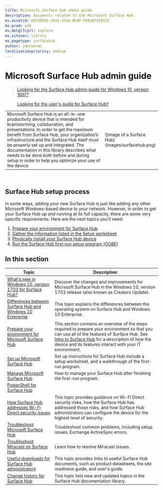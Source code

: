 ```yaml
---
title: Microsoft Surface Hub admin guide
description: Documents related to the Microsoft Surface Hub.
ms.assetid: 69C99E91-1441-4318-BCAF-FE8207420555
ms.prod: w10
ms.mktglfcycl: explore
ms.sitesec: library
ms.pagetype: surfacehub
author: jdeckerms
localizationpriority: medium
---
```


# Microsoft Surface Hub admin guide

>[Looking for the Surface Hub admin guide for Windows 10, version 1607?](http://download.microsoft.com/download/7/2/5/7252051B-7E97-4781-B5DF-58D4B1A4BB88/surface-hub-admin-guide-1607.pdf)

>[Looking for the user's guide for Surface Hub?](http://download.microsoft.com/download/3/6/B/36B6331E-0C63-4E71-A05D-EE88D05081F8/surface-hub-user-guide-en-us.pdf)


<table><tr><td style="border: 0px;width: 75%;valign= top">Microsoft Surface Hub is an all-in-one productivity device that is intended for brainstorming, collaboration, and presentations. In order to get the maximum benefit from Surface Hub, your organization’s infrastructure and the Surface Hub itself must be properly set up and integrated. The documentation in this library describes what needs to be done both before and during setup in order to help you optimize your use of the device.</td><td align="left" style="border: 0px">![image of a Surface Hub](images/surfacehub.png) </td></tr></table>
 

## Surface Hub setup process

In some ways, adding your new Surface Hub is just like adding any other Microsoft Windows-based device to your network. However, in order to get your Surface Hub up and running at its full capacity, there are some very specific requirements. Here are the next topics you'll need:

1. [Prepare your environment for Surface Hub](prepare-your-environment-for-surface-hub.md)
2. [Gather the information listed in the Setup worksheet](setup-worksheet-surface-hub.md)
2. [Physically install your Surface Hub device](physically-install-your-surface-hub-device.md)
3. [Run the Surface Hub first-run setup program (OOBE)](first-run-program-surface-hub.md)



## In this section

| Topic | Description |
| --- | --- |
| [What's new in Windows 10, version 1703 for Surface Hub?](surfacehub-whats-new-1703.md) | Discover the changes and improvements for Microsoft Surface Hub in the Windows 10, version 1703 release (also known as Creators Update). |
| [Differences between Surface Hub and Windows 10 Enterprise](differences-between-surface-hub-and-windows-10-enterprise.md) | This topic explains the differences between the operating system on Surface Hub and Windows 10 Enterprise. |
| [Prepare your environment for Microsoft Surface Hub](prepare-your-environment-for-surface-hub.md) | This section contains an overview of the steps required to prepare your environment so that you can use all of the features of Surface Hub. See [Intro to Surface Hub](intro-to-surface-hub.md) for a description of how the device and its features interact with your IT environment. |
| [Set up Microsoft Surface Hub](set-up-your-surface-hub.md) | Set up instructions for Surface Hub include a setup worksheet, and a walkthrough of the first-run program. |
| [Manage Microsoft Surface Hub](manage-surface-hub.md) | How to manage your Surface Hub after finishing the first-run program. |
| [PowerShell for Surface Hub](appendix-a-powershell-scripts-for-surface-hub.md) | 
| [How Surface Hub addresses Wi-Fi Direct security issues](surface-hub-wifi-direct.md) | This topic provides guidance on Wi-Fi Direct security risks, how the Surface Hub has addressed those risks, and how Surface Hub administrators can configure the device for the highest level of security.  | PowerShell scripts to help set up and manage your Surface Hub. |
| [Troubleshoot Microsoft Surface Hub](troubleshoot-surface-hub.md) | Troubleshoot common problems, including setup issues, Exchange ActiveSync errors. |
| [Troubleshoot Miracast on Surface Hub](miracast-troubleshooting.md) | Learn how to resolve Miracast issues. |
| [Useful downloads for Surface Hub administrators](surface-hub-downloads.md) | This topic provides links to useful Surface Hub documents, such as product datasheets, the site readiness guide, and user's guide. |
| [Change history for Surface Hub](change-history-surface-hub.md) | This topic lists new and updated topics in the Surface Hub documentation library. |



